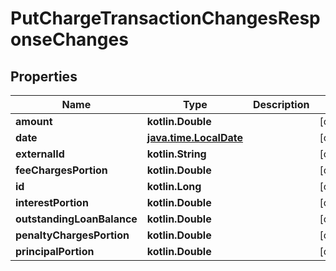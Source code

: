
# PutChargeTransactionChangesResponseChanges

## Properties
| Name | Type | Description | Notes |
| ------------ | ------------- | ------------- | ------------- |
| **amount** | **kotlin.Double** |  |  [optional] |
| **date** | [**java.time.LocalDate**](java.time.LocalDate.md) |  |  [optional] |
| **externalId** | **kotlin.String** |  |  [optional] |
| **feeChargesPortion** | **kotlin.Double** |  |  [optional] |
| **id** | **kotlin.Long** |  |  [optional] |
| **interestPortion** | **kotlin.Double** |  |  [optional] |
| **outstandingLoanBalance** | **kotlin.Double** |  |  [optional] |
| **penaltyChargesPortion** | **kotlin.Double** |  |  [optional] |
| **principalPortion** | **kotlin.Double** |  |  [optional] |



